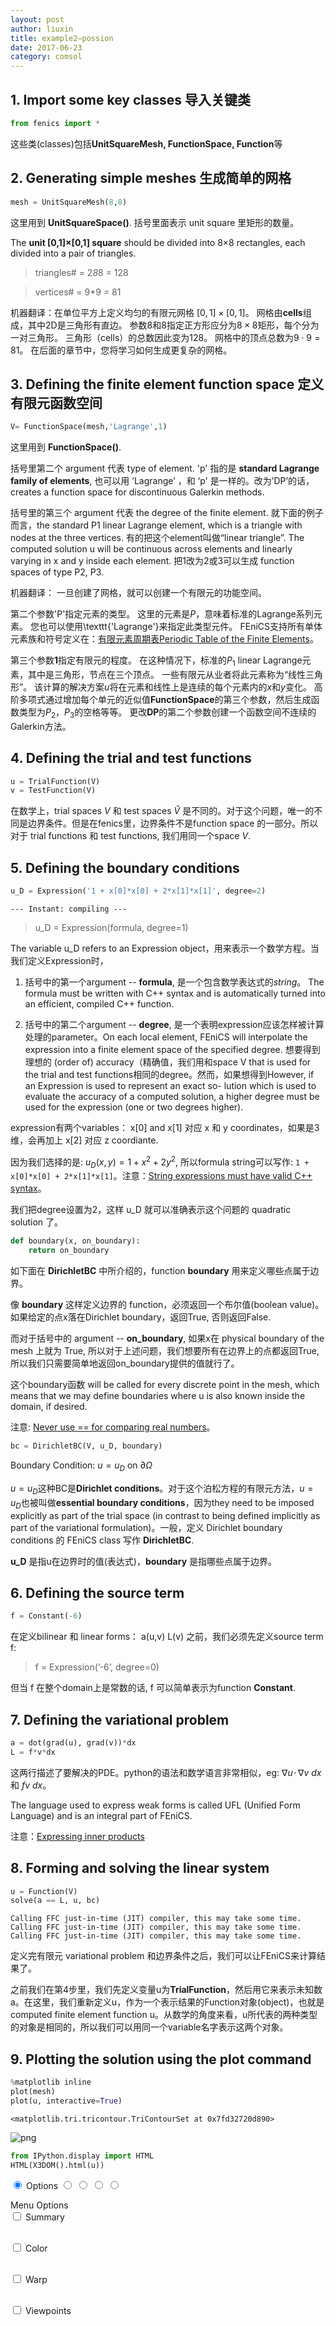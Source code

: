 ```yaml
---
layout: post
author: liuxin
title: example2—possion
date: 2017-06-23
category: comsol
---
```



## 1. Import some key classes 导入关键类


```python
from fenics import *
```

这些类(classes)包括**UnitSquareMesh, FunctionSpace, Function**等

## 2. Generating simple meshes 生成简单的网格


```python
mesh = UnitSquareMesh(8,8)
```

这里用到 **UnitSquareSpace()**. 括号里面表示 unit square 里矩形的数量。

The **unit [0,1]×[0,1] square** should be divided into 8×8 rectangles, each divided into a pair of triangles.

>triangles# = 2*8*8 = 128

>vertices# = 9*9 = 81

机器翻译：在单位平方上定义均匀的有限元网格
$[0,1]\times [0,1]$。 网格由**cells**组成，其中2D是三角形有直边。 
参数8和8指定正方形应分为$8\times 8$矩形，每个分为一对三角形。 
三角形（cells）的总数因此变为128。 网格中的顶点总数为$9\cdot 9=81$。
在后面的章节中，您将学习如何生成更复杂的网格。

## 3. Defining the finite element function space 定义有限元函数空间


```python
V= FunctionSpace(mesh,'Lagrange',1)
```

这里用到 **FunctionSpace()**.

括号里第二个 argument 代表 type of element. 'p' 指的是 **standard Lagrange family of elements**, 也可以用 ’Lagrange’ ，和 ‘p' 是一样的。改为’DP’的话，creates a function space for discontinuous Galerkin methods.

括号里的第三个 argument 代表 the degree of the finite element. 就下面的例子而言，the standard P1 linear Lagrange element, which is a triangle with nodes at the three vertices. 有的把这个element叫做“linear triangle”. The computed solution u will be continuous across elements and linearly varying in x and y inside each element. 把1改为2或3可以生成 function spaces of type P2, P3.

机器翻译：
一旦创建了网格，就可以创建一个有限元的功能空间。

第二个参数'P'指定元素的类型。
这里的元素是$P$，意味着标准的Lagrange系列元素。 
您也可以使用\texttt{'Lagrange'}来指定此类型元件。 
FEniCS支持所有单体元素族和符号定义在：[有限元素周期表Periodic Table of the Finite Elements](https://www.femtable.org)。

第三个参数**1**指定有限元的程度。 在这种情况下，标准的$P_1$ linear Lagrange元素，其中是三角形，节点在三个顶点。 
一些有限元从业者将此元素称为“线性三角形”。
该计算的解决方案$u$将在元素和线性上是连续的每个元素内的$x$和$y$变化。 
高阶多项式通过增加每个单元的近似值**FunctionSpace**的第三个参数，然后生成函数类型为$P_2$，$P_3$的空格等等。
更改**DP**的第二个参数创建一个函数空间不连续的Galerkin方法。

## 4. Defining the trial and test functions


```python
u = TrialFunction(V)
v = TestFunction(V)
```

在数学上，trial spaces $V$ 和 test spaces $\hat V$ 是不同的。对于这个问题，唯一的不同是边界条件。但是在fenics里，边界条件不是function space 的一部分。所以对于 trial functions 和 test functions, 我们用同一个space $V$.

## 5. Defining the boundary conditions


```python
u_D = Expression('1 + x[0]*x[0] + 2*x[1]*x[1]', degree=2)
```

    --- Instant: compiling ---


> u_D = Expression(formula, degree=1)

The variable u_D refers to an Expression object，用来表示一个数学方程。当我们定义Expression时，
1. 括号中的第一个argument -- **formula**, 是一个包含数学表达式的*string*。 The formula must be written with C++ syntax and is automatically turned into an efficient, compiled C++ function.

2. 括号中的第二个argument -- **degree**, 是一个表明expression应该怎样被计算处理的parameter。On each local element, FEniCS will interpolate the expression into a finite element space of the specified degree. 想要得到理想的 (order of) accuracy（精确值，我们用和space V that is used for the trial and test functions相同的degree。然而，如果想得到However, if an Expression is used to represent an exact so- lution which is used to evaluate the accuracy of a computed solution, a higher degree must be used for the expression (one or two degrees higher).

expression有两个variables： x[0] and x[1] 对应 x 和 y coordinates，如果是3维，会再加上 x[2] 对应 z coordiante. 

因为我们选择的是: $u_D(x,y)=1+x^2+2y^2$, 所以formula string可以写作: `1 + x[0]*x[0] + 2*x[1]*x[1]`。注意：[String expressions must have valid C++ syntax](liuxin.in)。

我们把degree设置为2，这样 u_D 就可以准确表示这个问题的 quadratic solution 了。


```python
def boundary(x, on_boundary):
    return on_boundary
```

如下面在 **DirichletBC** 中所介绍的，function **boundary** 用来定义哪些点属于边界。

像 **boundary** 这样定义边界的 function，必须返回一个布尔值(boolean value)。如果给定的点x落在Dirichlet boundary，返回True, 否则返回False.

而对于括号中的 argument -- **on_boundary**, 如果x在 physical boundary of the mesh 上就为 True, 所以对于上述问题，我们想要所有在边界上的点都返回True, 所以我们只需要简单地返回on_boundary提供的值就行了。

这个boundary函数 will be called for every discrete point in the mesh, which means that we may define boundaries where u is also known inside the domain, if desired.

注意: [Never use == for comparing real numbers](liuxin.in)。


```python
bc = DirichletBC(V, u_D, boundary)
```

Boundary Condition: $u = u_D$ on $\partial \Omega$

$u = u_D$这种BC是**Dirichlet conditions**。对于这个泊松方程的有限元方法，$u = u_D$也被叫做**essential boundary conditions**，因为they need to be imposed explicitly as part of the trial space (in contrast to being defined implicitly as part of the variational formulation)。一般，定义 Dirichlet boundary conditions 的 FEniCS class 写作 **DirichletBC**.


**u_D** 是指u在边界时的值(表达式)，**boundary** 是指哪些点属于边界。

## 6. Defining the source term


```python
f = Constant(-6)
```

在定义bilinear 和 linear forms： a(u,v) L(v) 之前，我们必须先定义source term f:
> f = Expression(’-6’, degree=0)

但当 f 在整个domain上是常数的话, f 可以简单表示为function **Constant**.

## 7. Defining the variational problem


```python
a = dot(grad(u), grad(v))*dx
L = f*v*dx
```

这两行描述了要解决的PDE。python的语法和数学语言非常相似，eg:  $\nabla u \!\cdot\!\! \nabla v \ dx$ 和 $fv\ dx$。

The language used to express weak forms is called UFL (Unified Form Language) and is an integral part of FEniCS.

注意：[Expressing inner products](liuxin.in)

## 8. Forming and solving the linear system


```python
u = Function(V)
solve(a == L, u, bc)
```

    Calling FFC just-in-time (JIT) compiler, this may take some time.
    Calling FFC just-in-time (JIT) compiler, this may take some time.
    Calling FFC just-in-time (JIT) compiler, this may take some time.


定义完有限元 variational problem 和边界条件之后，我们可以让FEniCS来计算结果了。

之前我们在第4步里，我们先定义变量u为**TrialFunction**，然后用它来表示未知数a。在这里，我们重新定义u，作为一个表示结果的Function对象(object)，也就是computed finite element function u。从数学的角度来看，u所代表的两种类型的对象是相同的，所以我们可以用同一个variable名字表示这两个对象。

## 9. Plotting the solution using the plot command


```python
%matplotlib inline
plot(mesh)
plot(u, interactive=True)
```




    <matplotlib.tri.tricontour.TriContourSet at 0x7fd32720d890>




![png](http://wx2.sinaimg.cn/mw690/8db2c8cbgy1fhasmtkejmj207a070jrs.jpg)



```python
from IPython.display import HTML 
HTML(X3DOM().html(u))
```




<!DOCTYPE html>
<html>
  <head>
    <meta http-equiv="content-type" content="text/html;charset=UTF-8" />
    <meta name="generator" content="FEniCS/DOLFIN (http://fenicsproject.org)" />
    <title>FEniCS/DOLFIN X3DOM plot</title>
    <script type="text/javascript" src="https://www.x3dom.org/download/x3dom.js"></script>
    <script type="text/javascript" src="https://code.jquery.com/jquery-3.1.0.js"></script>
    <script type="text/javascript" src="https://rawgit.com/plscott/fenics-x3dom/master/x3dom_support.js"></script>
    <link rel="stylesheet" type="text/css" href="https://www.x3dom.org/download/x3dom.css" />
    <link rel="stylesheet" type="text/css" href="https://rawgit.com/plscott/fenics-x3dom/master/x3dom_support.css" />
  </head>
  <body>
    <x3d showStat="false" xmlns="http://www.web3d.org/specifications/x3d-namespace" width="500.000000px" height="400.000000px">
      <scene>
        <shape>
          <appearance>
            <material diffuseColor="1.000000 1.000000 1.000000" emissiveColor="0.000000 0.000000 0.000000" specularColor="0.000000 0.000000 0.000000" ambientIntensity="0" shininess="0.5" transparency="0"></material>
          </appearance>
          <indexedFaceSet solid="false" colorPerVertex="true" coordIndex="0 1 10 -1 0 9 10 -1 1 2 11 -1 1 10 11 -1 2 3 12 -1 2 11 12 -1 3 4 13 -1 3 12 13 -1 4 5 14 -1 4 13 14 -1 5 6 15 -1 5 14 15 -1 6 7 16 -1 6 15 16 -1 7 8 17 -1 7 16 17 -1 9 10 19 -1 9 18 19 -1 10 11 20 -1 10 19 20 -1 11 12 21 -1 11 20 21 -1 12 13 22 -1 12 21 22 -1 13 14 23 -1 13 22 23 -1 14 15 24 -1 14 23 24 -1 15 16 25 -1 15 24 25 -1 16 17 26 -1 16 25 26 -1 18 19 28 -1 18 27 28 -1 19 20 29 -1 19 28 29 -1 20 21 30 -1 20 29 30 -1 21 22 31 -1 21 30 31 -1 22 23 32 -1 22 31 32 -1 23 24 33 -1 23 32 33 -1 24 25 34 -1 24 33 34 -1 25 26 35 -1 25 34 35 -1 27 28 37 -1 27 36 37 -1 28 29 38 -1 28 37 38 -1 29 30 39 -1 29 38 39 -1 30 31 40 -1 30 39 40 -1 31 32 41 -1 31 40 41 -1 32 33 42 -1 32 41 42 -1 33 34 43 -1 33 42 43 -1 34 35 44 -1 34 43 44 -1 36 37 46 -1 36 45 46 -1 37 38 47 -1 37 46 47 -1 38 39 48 -1 38 47 48 -1 39 40 49 -1 39 48 49 -1 40 41 50 -1 40 49 50 -1 41 42 51 -1 41 50 51 -1 42 43 52 -1 42 51 52 -1 43 44 53 -1 43 52 53 -1 45 46 55 -1 45 54 55 -1 46 47 56 -1 46 55 56 -1 47 48 57 -1 47 56 57 -1 48 49 58 -1 48 57 58 -1 49 50 59 -1 49 58 59 -1 50 51 60 -1 50 59 60 -1 51 52 61 -1 51 60 61 -1 52 53 62 -1 52 61 62 -1 54 55 64 -1 54 63 64 -1 55 56 65 -1 55 64 65 -1 56 57 66 -1 56 65 66 -1 57 58 67 -1 57 66 67 -1 58 59 68 -1 58 67 68 -1 59 60 69 -1 59 68 69 -1 60 61 70 -1 60 69 70 -1 61 62 71 -1 61 70 71 -1 63 64 73 -1 63 72 73 -1 64 65 74 -1 64 73 74 -1 65 66 75 -1 65 74 75 -1 66 67 76 -1 66 75 76 -1 67 68 77 -1 67 76 77 -1 68 69 78 -1 68 77 78 -1 69 70 79 -1 69 78 79 -1 70 71 80 -1 70 79 80 -1 ">
            <coordinate point="0 0 0 0.125 0 0 0.25 0 0 0.375 0 0 0.5 0 0 0.625 0 0 0.75 0 0 0.875 0 0 1 0 0 0 0.125 0 0.125 0.125 0 0.25 0.125 0 0.375 0.125 0 0.5 0.125 0 0.625 0.125 0 0.75 0.125 0 0.875 0.125 0 1 0.125 0 0 0.25 0 0.125 0.25 0 0.25 0.25 0 0.375 0.25 0 0.5 0.25 0 0.625 0.25 0 0.75 0.25 0 0.875 0.25 0 1 0.25 0 0 0.375 0 0.125 0.375 0 0.25 0.375 0 0.375 0.375 0 0.5 0.375 0 0.625 0.375 0 0.75 0.375 0 0.875 0.375 0 1 0.375 0 0 0.5 0 0.125 0.5 0 0.25 0.5 0 0.375 0.5 0 0.5 0.5 0 0.625 0.5 0 0.75 0.5 0 0.875 0.5 0 1 0.5 0 0 0.625 0 0.125 0.625 0 0.25 0.625 0 0.375 0.625 0 0.5 0.625 0 0.625 0.625 0 0.75 0.625 0 0.875 0.625 0 1 0.625 0 0 0.75 0 0.125 0.75 0 0.25 0.75 0 0.375 0.75 0 0.5 0.75 0 0.625 0.75 0 0.75 0.75 0 0.875 0.75 0 1 0.75 0 0 0.875 0 0.125 0.875 0 0.25 0.875 0 0.375 0.875 0 0.5 0.875 0 0.625 0.875 0 0.75 0.875 0 0.875 0.875 0 1 0.875 0 0 1 0 0.125 1 0 0.25 1 0 0.375 1 0 0.5 1 0 0.625 1 0 0.75 1 0 0.875 1 0 1 1 0 "></coordinate>
            <metadata min_value="1.000000" max_value="4.000000" color_map="0.000000 0.000000 1.000000 0.000000 0.000062 0.999908 0.000002 0.000246 0.999635 0.000006 0.000554 0.999183 0.000015 0.000984 0.998554 0.000030 0.001537 0.997753 0.000051 0.002213 0.996781 0.000081 0.003012 0.995642 0.000121 0.003933 0.994339 0.000171 0.004976 0.992873 0.000234 0.006142 0.991248 0.000311 0.007429 0.989467 0.000402 0.008839 0.987532 0.000510 0.010369 0.985446 0.000635 0.012021 0.983211 0.000778 0.013793 0.980831 0.000942 0.015686 0.978308 0.001126 0.017699 0.975644 0.001332 0.019831 0.972843 0.001562 0.022084 0.969907 0.001816 0.024455 0.966837 0.002096 0.026944 0.963638 0.002402 0.029552 0.960311 0.002737 0.032277 0.956860 0.003099 0.035119 0.953285 0.003492 0.038077 0.949591 0.003916 0.041152 0.945780 0.004371 0.044342 0.941853 0.004859 0.047646 0.937814 0.005382 0.051065 0.933664 0.005939 0.054597 0.929407 0.006531 0.058242 0.925044 0.007161 0.061999 0.920579 0.007828 0.065868 0.916013 0.008533 0.069847 0.911348 0.009278 0.073936 0.906588 0.010063 0.078134 0.901734 0.010890 0.082441 0.896788 0.011758 0.086855 0.891754 0.012668 0.091375 0.886632 0.013623 0.096002 0.881426 0.014621 0.100733 0.876138 0.015665 0.105568 0.870769 0.016754 0.110507 0.865323 0.017890 0.115547 0.859800 0.019073 0.120688 0.854204 0.020304 0.125930 0.848537 0.021583 0.131270 0.842800 0.022912 0.136708 0.836996 0.024291 0.142243 0.831126 0.025720 0.147874 0.825194 0.027200 0.153600 0.819200 0.028732 0.159419 0.813147 0.030316 0.165331 0.807038 0.031953 0.171333 0.800873 0.033643 0.177426 0.794655 0.035387 0.183607 0.788386 0.037185 0.189875 0.782068 0.039039 0.196230 0.775703 0.040947 0.202670 0.769292 0.042911 0.209193 0.762838 0.044932 0.215798 0.756343 0.047009 0.222484 0.749808 0.049143 0.229250 0.743235 0.051335 0.236093 0.736626 0.053584 0.243013 0.729983 0.055891 0.250008 0.723307 0.058257 0.257077 0.716601 0.060681 0.264217 0.709867 0.063165 0.271428 0.703105 0.065708 0.278709 0.696318 0.068311 0.286056 0.689507 0.070973 0.293470 0.682674 0.073695 0.300947 0.675821 0.076478 0.308487 0.668950 0.079321 0.316088 0.662061 0.082225 0.323748 0.655157 0.085190 0.331466 0.648240 0.088216 0.339239 0.641310 0.091302 0.347066 0.634370 0.094450 0.354946 0.627420 0.097660 0.362876 0.620464 0.100930 0.370854 0.613501 0.104262 0.378879 0.606534 0.107656 0.386949 0.599564 0.111111 0.395062 0.592593 0.114628 0.403216 0.585621 0.118206 0.411408 0.578651 0.121845 0.419638 0.571684 0.125546 0.427903 0.564721 0.129309 0.436202 0.557764 0.133132 0.444531 0.550814 0.137017 0.452889 0.543872 0.140963 0.461274 0.536940 0.144970 0.469685 0.530019 0.149038 0.478117 0.523110 0.153167 0.486571 0.516215 0.157356 0.495043 0.509335 0.161605 0.503531 0.502470 0.165914 0.512033 0.495624 0.170283 0.520546 0.488796 0.174712 0.529069 0.481987 0.179200 0.537600 0.475200 0.183747 0.546135 0.468435 0.188353 0.554673 0.461693 0.193017 0.563212 0.454975 0.197740 0.571748 0.448283 0.202520 0.580279 0.441618 0.207358 0.588804 0.434981 0.212252 0.597319 0.428372 0.217203 0.605823 0.421793 0.222211 0.614312 0.415245 0.227274 0.622784 0.408728 0.232392 0.631237 0.402245 0.237566 0.639668 0.395796 0.242793 0.648074 0.389381 0.248075 0.656453 0.383002 0.253410 0.664803 0.376660 0.258797 0.673120 0.370355 0.264237 0.681402 0.364089 0.269729 0.689647 0.357862 0.275271 0.697851 0.351676 0.280864 0.706012 0.345530 0.286507 0.714127 0.339426 0.292199 0.722193 0.333366 0.297940 0.730207 0.327348 0.303729 0.738168 0.321375 0.309565 0.746071 0.315447 0.315447 0.753914 0.309565 0.321375 0.761694 0.303729 0.327348 0.769408 0.297940 0.333366 0.777053 0.292199 0.339426 0.784627 0.286507 0.345530 0.792126 0.280864 0.351676 0.799547 0.275271 0.357862 0.806887 0.269729 0.364089 0.814143 0.264237 0.370355 0.821313 0.258797 0.376660 0.828392 0.253410 0.383002 0.835378 0.248075 0.389381 0.842268 0.242793 0.395796 0.849058 0.237566 0.402245 0.855746 0.232392 0.408728 0.862328 0.227274 0.415245 0.868801 0.222211 0.421793 0.875161 0.217203 0.428372 0.881406 0.212252 0.434981 0.887531 0.207358 0.441618 0.893535 0.202520 0.448283 0.899413 0.197740 0.454975 0.905162 0.193017 0.461693 0.910778 0.188353 0.468435 0.916259 0.183747 0.475200 0.921600 0.179200 0.481987 0.926799 0.174712 0.488796 0.931851 0.170283 0.495624 0.936754 0.165914 0.502470 0.941503 0.161605 0.509335 0.946096 0.157356 0.516215 0.950528 0.153167 0.523110 0.954797 0.149038 0.530019 0.958898 0.144970 0.536940 0.962827 0.140963 0.543872 0.966582 0.137017 0.550814 0.970158 0.133132 0.557764 0.973552 0.129309 0.564721 0.976759 0.125546 0.571684 0.979777 0.121845 0.578651 0.982602 0.118206 0.585621 0.985229 0.114628 0.592593 0.987654 0.111111 0.599564 0.989875 0.107656 0.606534 0.991887 0.104262 0.613501 0.993686 0.100930 0.620464 0.995268 0.097660 0.627420 0.996630 0.094450 0.634370 0.997767 0.091302 0.641310 0.998675 0.088216 0.648240 0.999351 0.085190 0.655157 0.999790 0.082225 0.662061 0.999988 0.079321 0.668950 0.999942 0.076478 0.675821 0.999646 0.073695 0.682674 0.999098 0.070973 0.689507 0.998292 0.068311 0.696318 0.997226 0.065708 0.703105 0.995893 0.063165 0.709867 0.994291 0.060681 0.716601 0.992415 0.058257 0.723307 0.990261 0.055891 0.729983 0.987825 0.053584 0.736626 0.985101 0.051335 0.743235 0.982087 0.049143 0.749808 0.978777 0.047009 0.756343 0.975167 0.044932 0.762838 0.971253 0.042911 0.769292 0.967030 0.040947 0.775703 0.962494 0.039039 0.782068 0.957641 0.037185 0.788386 0.952466 0.035387 0.794655 0.946964 0.033643 0.800873 0.941131 0.031953 0.807038 0.934962 0.030316 0.813147 0.928454 0.028732 0.819200 0.921600 0.027200 0.825194 0.914397 0.025720 0.831126 0.906840 0.024291 0.836996 0.898924 0.022912 0.842800 0.890645 0.021583 0.848537 0.881998 0.020304 0.854204 0.872978 0.019073 0.859800 0.863580 0.017890 0.865323 0.853800 0.016754 0.870769 0.843633 0.015665 0.876138 0.833074 0.014621 0.881426 0.822118 0.013623 0.886632 0.810760 0.012668 0.891754 0.798995 0.011758 0.896788 0.786820 0.010890 0.901734 0.774227 0.010063 0.906588 0.761213 0.009278 0.911348 0.747773 0.008533 0.916013 0.733901 0.007828 0.920579 0.719593 0.007161 0.925044 0.704843 0.006531 0.929407 0.689647 0.005939 0.933664 0.673999 0.005382 0.937814 0.657894 0.004859 0.941853 0.641328 0.004371 0.945780 0.624294 0.003916 0.949591 0.606788 0.003492 0.953285 0.588804 0.003099 0.956860 0.570338 0.002737 0.960311 0.551383 0.002402 0.963638 0.531936 0.002096 0.966837 0.511990 0.001816 0.969907 0.491539 0.001562 0.972843 0.470580 0.001332 0.975644 0.449106 0.001126 0.978308 0.427112 0.000942 0.980831 0.404593 0.000778 0.983211 0.381543 0.000635 0.985446 0.357956 0.000510 0.987532 0.333828 0.000402 0.989467 0.309152 0.000311 0.991248 0.283924 0.000234 0.992873 0.258137 0.000171 0.994339 0.231786 0.000121 0.995642 0.204865 0.000081 0.996781 0.177370 0.000051 0.997753 0.149293 0.000030 0.998554 0.120631 0.000015 0.999183 0.091375 0.000006 0.999635 0.061523 0.000002 0.999908 0.031066 0.000000 1.000000 0.000000 0.000000 " indices="0 1 5 11 21 33 47 65 85 2 3 7 14 23 35 50 67 87 10 11 15 22 31 43 58 75 95 23 25 29 35 45 57 71 88 108 42 43 47 54 63 75 90 107 127 66 67 71 78 87 99 114 131 151 95 96 100 107 116 128 143 160 180 130 131 135 142 151 163 177 195 215 170 171 175 181 191 203 217 235 255 "></metadata>
          </indexedFaceSet>
        </shape>
        <shape>
          <appearance>
            <material emissiveColor="0.000000 0.000000 0.000000" specularColor="0.000000 0.000000 0.000000" ambientIntensity="0" shininess="0.5" transparency="0"></material>
          </appearance>
          <indexedLineSet solid="false" colorPerVertex="false" coordIndex="0 1 -1 0 9 -1 0 10 -1 1 2 -1 1 10 -1 1 11 -1 2 3 -1 2 11 -1 2 12 -1 3 4 -1 3 12 -1 3 13 -1 4 5 -1 4 13 -1 4 14 -1 5 6 -1 5 14 -1 5 15 -1 6 7 -1 6 15 -1 6 16 -1 7 8 -1 7 16 -1 7 17 -1 8 17 -1 9 10 -1 9 18 -1 9 19 -1 10 11 -1 10 19 -1 10 20 -1 11 12 -1 11 20 -1 11 21 -1 12 13 -1 12 21 -1 12 22 -1 13 14 -1 13 22 -1 13 23 -1 14 15 -1 14 23 -1 14 24 -1 15 16 -1 15 24 -1 15 25 -1 16 17 -1 16 25 -1 16 26 -1 17 26 -1 18 19 -1 18 27 -1 18 28 -1 19 20 -1 19 28 -1 19 29 -1 20 21 -1 20 29 -1 20 30 -1 21 22 -1 21 30 -1 21 31 -1 22 23 -1 22 31 -1 22 32 -1 23 24 -1 23 32 -1 23 33 -1 24 25 -1 24 33 -1 24 34 -1 25 26 -1 25 34 -1 25 35 -1 26 35 -1 27 28 -1 27 36 -1 27 37 -1 28 29 -1 28 37 -1 28 38 -1 29 30 -1 29 38 -1 29 39 -1 30 31 -1 30 39 -1 30 40 -1 31 32 -1 31 40 -1 31 41 -1 32 33 -1 32 41 -1 32 42 -1 33 34 -1 33 42 -1 33 43 -1 34 35 -1 34 43 -1 34 44 -1 35 44 -1 36 37 -1 36 45 -1 36 46 -1 37 38 -1 37 46 -1 37 47 -1 38 39 -1 38 47 -1 38 48 -1 39 40 -1 39 48 -1 39 49 -1 40 41 -1 40 49 -1 40 50 -1 41 42 -1 41 50 -1 41 51 -1 42 43 -1 42 51 -1 42 52 -1 43 44 -1 43 52 -1 43 53 -1 44 53 -1 45 46 -1 45 54 -1 45 55 -1 46 47 -1 46 55 -1 46 56 -1 47 48 -1 47 56 -1 47 57 -1 48 49 -1 48 57 -1 48 58 -1 49 50 -1 49 58 -1 49 59 -1 50 51 -1 50 59 -1 50 60 -1 51 52 -1 51 60 -1 51 61 -1 52 53 -1 52 61 -1 52 62 -1 53 62 -1 54 55 -1 54 63 -1 54 64 -1 55 56 -1 55 64 -1 55 65 -1 56 57 -1 56 65 -1 56 66 -1 57 58 -1 57 66 -1 57 67 -1 58 59 -1 58 67 -1 58 68 -1 59 60 -1 59 68 -1 59 69 -1 60 61 -1 60 69 -1 60 70 -1 61 62 -1 61 70 -1 61 71 -1 62 71 -1 63 64 -1 63 72 -1 63 73 -1 64 65 -1 64 73 -1 64 74 -1 65 66 -1 65 74 -1 65 75 -1 66 67 -1 66 75 -1 66 76 -1 67 68 -1 67 76 -1 67 77 -1 68 69 -1 68 77 -1 68 78 -1 69 70 -1 69 78 -1 69 79 -1 70 71 -1 70 79 -1 70 80 -1 71 80 -1 72 73 -1 73 74 -1 74 75 -1 75 76 -1 76 77 -1 77 78 -1 78 79 -1 79 80 -1 ">
            <coordinate point="0 0 0 0.125 0 0 0.25 0 0 0.375 0 0 0.5 0 0 0.625 0 0 0.75 0 0 0.875 0 0 1 0 0 0 0.125 0 0.125 0.125 0 0.25 0.125 0 0.375 0.125 0 0.5 0.125 0 0.625 0.125 0 0.75 0.125 0 0.875 0.125 0 1 0.125 0 0 0.25 0 0.125 0.25 0 0.25 0.25 0 0.375 0.25 0 0.5 0.25 0 0.625 0.25 0 0.75 0.25 0 0.875 0.25 0 1 0.25 0 0 0.375 0 0.125 0.375 0 0.25 0.375 0 0.375 0.375 0 0.5 0.375 0 0.625 0.375 0 0.75 0.375 0 0.875 0.375 0 1 0.375 0 0 0.5 0 0.125 0.5 0 0.25 0.5 0 0.375 0.5 0 0.5 0.5 0 0.625 0.5 0 0.75 0.5 0 0.875 0.5 0 1 0.5 0 0 0.625 0 0.125 0.625 0 0.25 0.625 0 0.375 0.625 0 0.5 0.625 0 0.625 0.625 0 0.75 0.625 0 0.875 0.625 0 1 0.625 0 0 0.75 0 0.125 0.75 0 0.25 0.75 0 0.375 0.75 0 0.5 0.75 0 0.625 0.75 0 0.75 0.75 0 0.875 0.75 0 1 0.75 0 0 0.875 0 0.125 0.875 0 0.25 0.875 0 0.375 0.875 0 0.5 0.875 0 0.625 0.875 0 0.75 0.875 0 0.875 0.875 0 1 0.875 0 0 1 0 0.125 1 0 0.25 1 0 0.375 1 0 0.5 1 0 0.625 1 0 0.75 1 0 0.875 1 0 1 1 0 "></coordinate>
          </indexedLineSet>
        </shape>
        <viewpoint id="default" position="1.914214 1.914214 1.414214" orientation="-0.7071067812 0.7071067812 0 1" fieldOfView="0.785398" centerOfRotation="0.500000 0.500000 0.000000" zNear="-1" zFar="-1"></viewpoint>
        <viewpoint id="top" position="0.500000 2.500000 0.000000" orientation="-1 0 0 1.5707963267948" fieldOfView="0.785398" centerOfRotation="0.500000 0.500000 0.000000" zNear="-1" zFar="-1"></viewpoint>
        <viewpoint id="bottom" position="0.500000 -1.500000 0.000000" orientation="1 0 0 1.5707963267948" fieldOfView="0.785398" centerOfRotation="0.500000 0.500000 0.000000" zNear="-1" zFar="-1"></viewpoint>
        <viewpoint id="left" position="2.500000 0.500000 0.000000" orientation="0 1 0 1.5707963267948" fieldOfView="0.785398" centerOfRotation="0.500000 0.500000 0.000000" zNear="-1" zFar="-1"></viewpoint>
        <viewpoint id="right" position="-1.500000 0.500000 0.000000" orientation="0 -1 0 1.5707963267948" fieldOfView="0.785398" centerOfRotation="0.500000 0.500000 0.000000" zNear="-1" zFar="-1"></viewpoint>
        <viewpoint id="back" position="0.500000 0.500000 -2.000000" orientation="0 1 0 3.1415926535898" fieldOfView="0.785398" centerOfRotation="0.500000 0.500000 0.000000" zNear="-1" zFar="-1"></viewpoint>
        <viewpoint id="front" position="0.500000 0.500000 2.000000" orientation="0 0 0 1" fieldOfView="0.785398" centerOfRotation="0.500000 0.500000 0.000000" zNear="-1" zFar="-1"></viewpoint>
        <background skyColor="0.950000 0.950000 0.950000"></background>
        <directionalLight ambientIntensity="0" intensity="1"></directionalLight>
      </scene>
    </x3d>
    <div id="menu"><form id="menu-items"><input type="radio" id="button-options" name="menu" checked="" />
        <label for="button-options">Options</label>
        <input type="radio" id="button-summary" name="menu" />
        <label for="button-summary" style="display: none;">Summary</label>
        <input type="radio" id="button-color" name="menu" />
        <label for="button-color" style="display: none;">Color</label>
        <input type="radio" id="button-warp" name="menu" />
        <label for="button-warp" style="display: none;">Warp</label>
        <input type="radio" id="button-viewpoints" name="menu" />
        <label for="button-viewpoints" style="display: none;">Viewpoints</label>
      </form>
      <div id="menu-content"><div id="content-options" for="button-options"><span>Menu Options</span>
          <br />
          <form class="options"><input type="checkbox" id="select-summary" />
            <label for="select-summary">Summary</label>
          </form>
          <br />
          <form class="options"><input type="checkbox" id="select-color" />
            <label for="select-color">Color</label>
          </form>
          <br />
          <form class="options"><input type="checkbox" id="select-warp" />
            <label for="select-warp">Warp</label>
          </form>
          <br />
          <form class="options"><input type="checkbox" id="select-viewpoints" />
            <label for="select-viewpoints">Viewpoints</label>
          </form>
        </div>
        <div id="content-summary" for="button-summary" hidden="">Number of vertices: 81<br />Number of cells: 128</div>
        <div id="content-color" for="button-color" hidden=""><form>
            <input id="color-checkbox" type="checkbox" checked="" />
            <label for="color-checkbox">Show Color</label>
          </form>Current Color Map:<br />
          <span id="min-color-value"></span>
          <span id="color-map"></span>
          <span id="max-color-value"></span>
        </div>
        <div id="content-warp" for="button-warp" hidden=""><form>
            <input id="warp-checkbox" type="checkbox" />
            <label for="warp-checkbox">Warp By Scalar</label>
            <br />
            <input id="warp-slider" type="range" min="0" max="5" step="0.01" value="1" disabled="" />
            <br />
            <label id="warp-slider-val" for="warp-slider">1</label>
          </form>
        </div>
        <div id="content-viewpoints" for="button-viewpoints" hidden=""><span>Viewpoint Options</span>
          <br />
          <button class="viewpoint">front</button>
          <button class="viewpoint">back</button>
          <button class="viewpoint">left</button>
          <br />
          <button class="viewpoint">right</button>
          <button class="viewpoint">top</button>
          <button class="viewpoint">bottom</button>
        </div>
      </div>
    </div>
  </body>
</html>





```python

```
